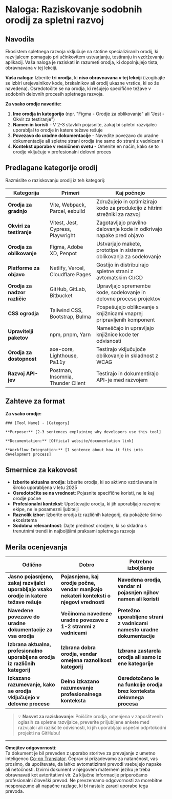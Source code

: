 <!--
CO_OP_TRANSLATOR_METADATA:
{
  "original_hash": "17b8ec8e85d99e27dcb3f73842e583be",
  "translation_date": "2025-10-25T00:23:01+00:00",
  "source_file": "1-getting-started-lessons/1-intro-to-programming-languages/assignment.md",
  "language_code": "sl"
}
-->
# Naloga: Raziskovanje sodobnih orodij za spletni razvoj

## Navodila

Ekosistem spletnega razvoja vključuje na stotine specializiranih orodij, ki razvijalcem pomagajo pri učinkovitem ustvarjanju, testiranju in vzdrževanju aplikacij. Vaša naloga je raziskati in razumeti orodja, ki dopolnjujejo tista, obravnavana v tej lekciji.

**Vaša naloga:** Izberite **tri orodja**, ki **niso obravnavana v tej lekciji** (izogibajte se izbiri urejevalnikov kode, brskalnikov ali orodij ukazne vrstice, ki so že navedena). Osredotočite se na orodja, ki rešujejo specifične težave v sodobnih delovnih procesih spletnega razvoja.

**Za vsako orodje navedite:**

1. **Ime orodja in kategorijo** (npr. "Figma - Orodje za oblikovanje" ali "Jest - Okvir za testiranje")
2. **Namen in koristi** - V 2-3 stavkih pojasnite, zakaj bi spletni razvijalec uporabljal to orodje in katere težave rešuje
3. **Povezavo do uradne dokumentacije** - Navedite povezavo do uradne dokumentacije ali spletne strani orodja (ne samo do strani z vadnicami)
4. **Kontekst uporabe v resničnem svetu** - Omenite en način, kako se to orodje vključuje v profesionalni delovni proces

## Predlagane kategorije orodij

Razmislite o raziskovanju orodij iz teh kategorij:

| Kategorija | Primeri | Kaj počnejo |
|------------|---------|-------------|
| **Orodja za gradnjo** | Vite, Webpack, Parcel, esbuild | Združujejo in optimizirajo kodo za produkcijo z hitrimi strežniki za razvoj |
| **Okviri za testiranje** | Vitest, Jest, Cypress, Playwright | Zagotavljajo pravilno delovanje kode in odkrivajo napake pred objavo |
| **Orodja za oblikovanje** | Figma, Adobe XD, Penpot | Ustvarjajo makete, prototipe in sisteme oblikovanja za sodelovanje |
| **Platforme za objavo** | Netlify, Vercel, Cloudflare Pages | Gostijo in distribuirajo spletne strani z avtomatskim CI/CD |
| **Orodja za nadzor različic** | GitHub, GitLab, Bitbucket | Upravljajo spremembe kode, sodelovanje in delovne procese projektov |
| **CSS ogrodja** | Tailwind CSS, Bootstrap, Bulma | Pospešujejo oblikovanje s knjižnicami vnaprej pripravljenih komponent |
| **Upravitelji paketov** | npm, pnpm, Yarn | Nameščajo in upravljajo knjižnice kode ter odvisnosti |
| **Orodja za dostopnost** | axe-core, Lighthouse, Pa11y | Testirajo vključujoče oblikovanje in skladnost z WCAG |
| **Razvoj API-jev** | Postman, Insomnia, Thunder Client | Testirajo in dokumentirajo API-je med razvojem |

## Zahteve za format

**Za vsako orodje:**
```
### [Tool Name] - [Category]

**Purpose:** [2-3 sentences explaining why developers use this tool]

**Documentation:** [Official website/documentation link]

**Workflow Integration:** [1 sentence about how it fits into development process]
```

## Smernice za kakovost

- **Izberite aktualna orodja**: Izberite orodja, ki so aktivno vzdrževana in široko uporabljena v letu 2025
- **Osredotočite se na vrednost**: Pojasnite specifične koristi, ne le kaj orodje počne
- **Profesionalni kontekst**: Upoštevajte orodja, ki jih uporabljajo razvojne ekipe, ne le posamezni ljubitelji
- **Raznolik izbor**: Izberite orodja iz različnih kategorij, da pokažete širino ekosistema
- **Sodobna relevantnost**: Dajte prednost orodjem, ki so skladna s trenutnimi trendi in najboljšimi praksami spletnega razvoja

## Merila ocenjevanja

| Odlično | Dobro | Potrebno izboljšanje |
|---------|-------|-----------------------|
| **Jasno pojasnjeno, zakaj razvijalci uporabljajo vsako orodje in katere težave rešuje** | **Pojasnjeno, kaj orodje počne, vendar manjkajo nekateri konteksti o njegovi vrednosti** | **Navedena orodja, vendar ni pojasnjen njihov namen ali koristi** |
| **Navedene povezave do uradne dokumentacije za vsa orodja** | **Večinoma navedene uradne povezave z 1-2 stranmi z vadnicami** | **Pretežno uporabljene strani z vadnicami namesto uradne dokumentacije** |
| **Izbrana aktualna, profesionalno uporabljena orodja iz različnih kategorij** | **Izbrana dobra orodja, vendar omejena raznolikost kategorij** | **Izbrana zastarela orodja ali samo iz ene kategorije** |
| **Izkazano razumevanje, kako se orodja vključujejo v delovne procese** | **Delno izkazano razumevanje profesionalnega konteksta** | **Osredotočeno le na funkcije orodja brez konteksta delovnega procesa** |

> 💡 **Nasvet za raziskovanje**: Poiščite orodja, omenjena v zaposlitvenih oglasih za spletne razvijalce, preverite priljubljene ankete med razvijalci ali raziščite odvisnosti, ki jih uporabljajo uspešni odprtokodni projekti na GitHubu!

---

**Omejitev odgovornosti**:  
Ta dokument je bil preveden z uporabo storitve za prevajanje z umetno inteligenco [Co-op Translator](https://github.com/Azure/co-op-translator). Čeprav si prizadevamo za natančnost, vas prosimo, da upoštevate, da lahko avtomatizirani prevodi vsebujejo napake ali netočnosti. Izvirni dokument v njegovem maternem jeziku je treba obravnavati kot avtoritativni vir. Za ključne informacije priporočamo profesionalni človeški prevod. Ne prevzemamo odgovornosti za morebitne nesporazume ali napačne razlage, ki bi nastale zaradi uporabe tega prevoda.